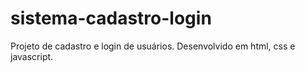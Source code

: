 # sistema-cadastro-login
Projeto de cadastro e login de usuários. Desenvolvido em html, css e javascript.
